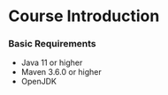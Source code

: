 # Course Introduction

### Basic Requirements
- Java 11 or higher
- Maven 3.6.0 or higher 
- OpenJDK


